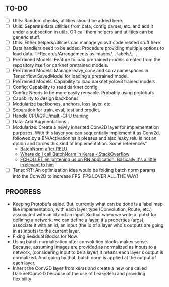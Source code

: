 ## TO-DO
 - [ ] Utils: Random checks, utilities should be added here.
 - [ ] Utils: Separate data utilities from data, config parser, etc. and add it under a subsection in utils. OR call them helpers and utilities can be generic stuff.
 - [ ] Utils: Either helpers/utilities can manage yolov3 code related stuff here.
 - [ ] Data handlers need to be added. Procedure providing multiple options to load data. TFRecords/Arrangements as images/... labels/... .
 - [ ] PreTrained Models: Feature to load pretrained models created from the repository itself or darknet pretrained models.
 - [ ] PreTrained Models: Manage leavy_conv and conv namespaces in Tensorflow SavedModel for loading a pretrained model.
 - [ ] PreTrained Models: Capability to load darknet yolov3 trained models
 - [ ] Config: Capability to read darknet config
 - [ ] Config: Needs to be more easily reusable. Probably using protobufs
 - [ ] Capability to design backbones
 - [ ] Modularize backbones, anchors, loss layer, etc.
 - [ ] Separation for train, eval, test and predict.
 - [ ] Handle CPU/GPU/multi-GPU training
 - [ ] Data: Add Augmentations.
 - [ ] Modularize: Create a newly inherited Conv2D layer for implementation
   purposes. With this layer you can sequentially implement it as Conv2d,
   followed by a BN/Activation as it pleases and also leaky relu is not an
   option and forces this kind of implementation. Some references"
    - [BatchNorm after RELU](https://github.com/gcr/torch-residual-networks/issues/5)
    - [Where do I call BatchNorm in Keras - StackOverflow](https://stackoverflow.com/questions/34716454/where-do-i-call-the-batchnormalization-function-in-keras)
    - [FCHOLLET enlightening us on BN application. Basically it's a little irrelevant to him](https://github.com/keras-team/keras/issues/1802)
 - [ ] TensorRT: An optimization idea would be folding batch norm params into
   the Conv2D to increase FPS. FPS LOVER ALL THE WAY!

 ## PROGRESS
 - Keeping Protobufs aside. But, currently what can be done is a label map like implementation, 
   with each layer type (Convolution, Route, etc.) associated with an id and an input. 
   So that when we write a .pbtxt for defining a network, we can define a layer, it's properties (args), 
   associate it with an id, an input (the id of a layer who's outputs are going in as inputs) to the
   current layer.
 - Fixing Residual Blocks for Now.
 - Using batch normalization after convolution blocks makes sense. Because,
   assuming images are provided as normalized as inputs to a network,
   (considering input to be a layer) it means each layer's output is
   normalized. And going by that, batch norm is applied at the output of each
   layer.
 - Inherit the Conv2D layer from keras and create a new one called
   DarknetConv2D because of the use of LeakyRelu and providing flexibility
